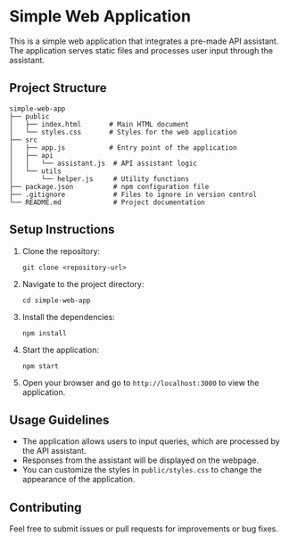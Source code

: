 # Simple Web Application

This is a simple web application that integrates a pre-made API assistant. The application serves static files and processes user input through the assistant.

## Project Structure

```
simple-web-app
├── public
│   ├── index.html       # Main HTML document
│   └── styles.css       # Styles for the web application
├── src
│   ├── app.js           # Entry point of the application
│   ├── api
│   │   └── assistant.js  # API assistant logic
│   └── utils
│       └── helper.js     # Utility functions
├── package.json          # npm configuration file
├── .gitignore            # Files to ignore in version control
└── README.md             # Project documentation
```

## Setup Instructions

1. Clone the repository:
   ```
   git clone <repository-url>
   ```

2. Navigate to the project directory:
   ```
   cd simple-web-app
   ```

3. Install the dependencies:
   ```
   npm install
   ```

4. Start the application:
   ```
   npm start
   ```

5. Open your browser and go to `http://localhost:3000` to view the application.

## Usage Guidelines

- The application allows users to input queries, which are processed by the API assistant.
- Responses from the assistant will be displayed on the webpage.
- You can customize the styles in `public/styles.css` to change the appearance of the application.

## Contributing

Feel free to submit issues or pull requests for improvements or bug fixes.
